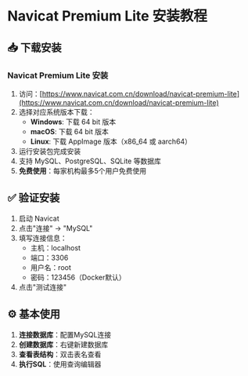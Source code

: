 # Navicat Premium Lite 安装教程

## 📥 下载安装

### Navicat Premium Lite 安装
1. 访问：[https://www.navicat.com.cn/download/navicat-premium-lite](https://www.navicat.com.cn/download/navicat-premium-lite)
2. 选择对应系统版本下载：
   - **Windows**: 下载 64 bit 版本
   - **macOS**: 下载 64 bit 版本  
   - **Linux**: 下载 AppImage 版本（x86_64 或 aarch64）
3. 运行安装包完成安装
4. 支持 MySQL、PostgreSQL、SQLite 等数据库
5. **免费使用**：每家机构最多5个用户免费使用


## ✅ 验证安装

1. 启动 Navicat
2. 点击"连接" → "MySQL"
3. 填写连接信息：
   - 主机：localhost
   - 端口：3306
   - 用户名：root
   - 密码：123456（Docker默认）
4. 点击"测试连接"

## ⚙️ 基本使用

1. **连接数据库**：配置MySQL连接
2. **创建数据库**：右键新建数据库
3. **查看表结构**：双击表名查看
4. **执行SQL**：使用查询编辑器

 